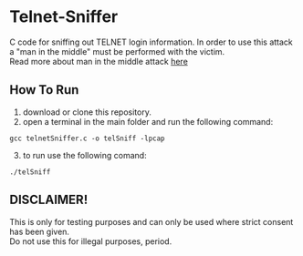 # Telnet-Sniffer

C code for sniffing out TELNET login information.
In order to use this attack a "man in the middle" must be performed with the victim.  
Read more about man in the middle attack [here](https://en.wikipedia.org/wiki/Man-in-the-middle_attack)
            
## How To Run
1. download or clone this repository.
2. open a terminal in the main folder and run the following command:  

```
gcc telnetSniffer.c -o telSniff -lpcap
```  
3. to run use the following comand:  

```
./telSniff
```    

## DISCLAIMER!
This is only for testing purposes and can only be used where strict consent has been given.  
Do not use this for illegal purposes, period. 
